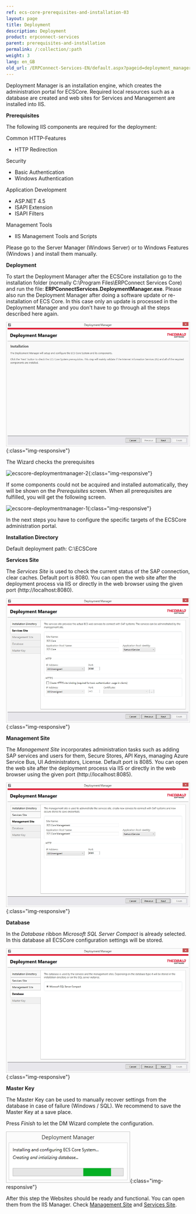 ```yaml
---
ref: ecs-core-prerequisites-and-installation-03
layout: page
title: Deployment
description: Deployment
product: erpconnect-services
parent: prerequisites-and-installation
permalink: /:collection/:path
weight: 3
lang: en_GB
old_url: /ERPConnect-Services-EN/default.aspx?pageid=deployment_manager
---
```


Deployment Manager is an installation engine, which creates the administration portal for ECSCore. Required local resources such as a database are created and web sites for Services and Management are installed into IIS. 

**Prerequisites**

The following IIS components are required for the deployment:

Common HTTP-Features
- HTTP Redirection

Security
- Basic Authentication
- Windows Authentication

Application Development
- ASP.NET 4.5
- ISAPI Extension
- ISAPI Filters

Management Tools
- IIS Management Tools and Scripts
             
Please go to the Server Manager (Windows Server) or to Windows Features (Windows ) and install them manually.

**Deployment** 

To start the Deployment Manager after the ECSCore installation go to the installation folder (normally C:\Program Files\ERPConnect Services Core) and run the file:
**ERPConnectServices.DeploymentManager.exe**. Please also run the Deployment Manager after doing a software update or re-installation of ECS Core. In this case only an update is processed in the Deployment Manager and you don't have to go through all the steps described here again. 

![Deployment-Manager](/img/content/Deployment-Manager.jpg){:class="img-responsive"}

The Wizard checks the prerequisites

![ecscore-deploymentmanager-2](/img/content/ecscore-deploymentmanager-2.jpg.png){:class="img-responsive"}

If some components could not be acquired and installed automatically, they will be shown on the *Prerequisites* screen. 
When all prerequisites are fulfilled, you will get the following screen.

![ecscore-deploymentmanager-1](/img/content/ecscore-deploymentmanager-1.jpg.png){:class="img-responsive"}

In the next steps you have to configure the specific targets of the ECSCore administration portal.

**Installation Directory**

Default deployment path: C:\ECSCore

**Services Site**

The *Services Site* is used to check the current status of the SAP connection, clear caches.
Default port is 8080. You can open the web site after the deployment process via IIS or directly in the web browser using the given port (http://localhost:8080).

![Deployment-Manager-02](/img/content/Deployment-Manager-02.jpg){:class="img-responsive"}

**Management Site**

The *Management Site* incorporates administration tasks such as adding SAP services and users for them, Secure Stores, API Keys, managing Azure Service Bus, UI Administrators, License. Default port is 8085. You can open the web site after the deployment process via IIS or directly in the web browser using the given port (http://localhost:8085).

![Deployment-Manager-03](/img/content/Deployment-Manager-03.jpg){:class="img-responsive"}

**Database**

In the *Database* ribbon *Microsoft SQL Server Compact*  is already selected. In this database all ECSCore configuration settings will be stored. 

![Deployment-Manager-04](/img/content/Deployment-Manager-04.jpg){:class="img-responsive"}

**Master Key** 

The Master Key can be used to manually recover settings from the database in case of failure (Windows / SQL).
We recommend to save the Master Key at a save place.  


Press *Finish* to let the DM Wizard complete the configuration.


![Deployment-Manager-05](/img/content/Deployment-Manager-05.jpg){:class="img-responsive"}

After this step the Websites should be ready and functional. You can open them from the IIS Manager. 
Check [Management Site](../administration/management-site) and [Services Site](../administration/services-site). 